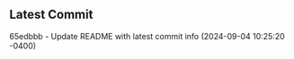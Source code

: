 
## Latest Commit
65edbbb - Update README with latest commit info (2024-09-04 10:25:20 -0400) <Yunxi-Zhou>
